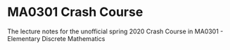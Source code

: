# MA0301 Crash Course

The lecture notes for the unofficial spring 2020 Crash Course in MA0301 - Elementary Discrete Mathematics
